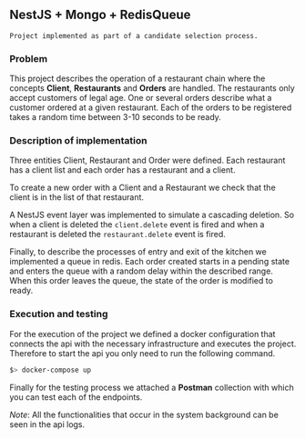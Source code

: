 ## NestJS + Mongo + RedisQueue

    Project implemented as part of a candidate selection process.

### Problem

This project describes the operation of a restaurant chain where the concepts **Client**, **Restaurants** and **Orders** are handled. The restaurants only accept customers of legal age. One or several orders describe what a customer ordered at a given restaurant. Each of the orders to be registered takes a random time between 3-10 seconds to be ready.

### Description of implementation

Three entities Client, Restaurant and Order were defined. Each restaurant has a client list and each order has a restaurant and a client.

To create a new order with a Client and a Restaurant we check that the client is in the list of that restaurant.

A NestJS event layer was implemented to simulate a cascading deletion. So when a client is deleted the `client.delete` event is fired and when a restaurant is deleted the `restaurant.delete` event is fired.

Finally, to describe the processes of entry and exit of the kitchen we implemented a queue in redis. Each order created starts in a pending state and enters the queue with a random delay within the described range. When this order leaves the queue, the state of the order is modified to ready.

### Execution and testing

For the execution of the project we defined a docker configuration that connects the api with the necessary infrastructure and executes the project. Therefore to start the api you only need to run the following command.

```bash
$> docker-compose up
```

Finally for the testing process we attached a **Postman** collection with which you can test each of the endpoints.

_Note_: All the functionalities that occur in the system background can be seen in the api logs.
